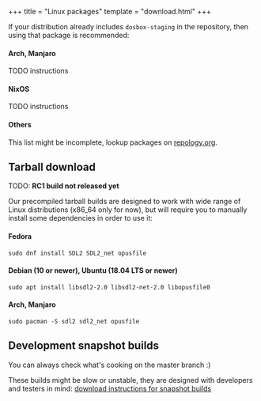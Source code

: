 +++
title = "Linux packages"
template = "download.html"
+++

If your distribution already includes `dosbox-staging` in the repository, then
using that package is recommended:

#### Arch, Manjaro

TODO instructions

#### NixOS

TODO instructions

#### Others

This list might be incomplete, lookup packages on
[repology.org](https://repology.org/projects/?search=dosbox-staging).


## Tarball download

TODO: **RC1 build not released yet**
<!-- **[Download dosbox-staging 0.75.0-rc1](/)** -->

Our precompiled tarball builds are designed to work with wide range
of Linux distributions (x86\_64 only for now), but will require you
to manually install some dependencies in order to use it:

#### Fedora

    sudo dnf install SDL2 SDL2_net opusfile

#### Debian (10 or newer), Ubuntu (18.04 LTS or newer)

    sudo apt install libsdl2-2.0 libsdl2-net-2.0 libopusfile0

#### Arch, Manjaro

    sudo pacman -S sdl2 sdl2_net opusfile


## Development snapshot builds

You can always check what's cooking on the master branch :)

These builds might be slow or unstable, they are designed with developers
and testers in mind: [download instructions for snapshot builds](
https://github.com/dosbox-staging/dosbox-staging#development-snapshot-builds)
